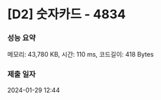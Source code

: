 # [D2] 숫자카드 - 4834

### 성능 요약

메모리: 43,780 KB, 시간: 110 ms, 코드길이: 418 Bytes

### 제출 일자

2024-01-29 12:44